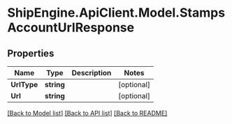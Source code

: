 # ShipEngine.ApiClient.Model.StampsAccountUrlResponse
## Properties

Name | Type | Description | Notes
------------ | ------------- | ------------- | -------------
**UrlType** | **string** |  | [optional] 
**Url** | **string** |  | [optional] 

[[Back to Model list]](../README.md#documentation-for-models) [[Back to API list]](../README.md#documentation-for-api-endpoints) [[Back to README]](../README.md)

